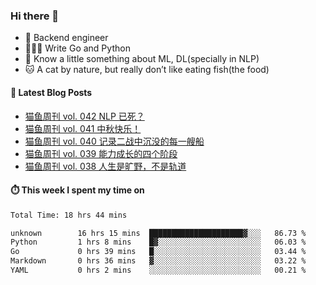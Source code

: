 ### Hi there 👋

- 🔧 Backend engineer
- 👨🏻‍💻 Write Go and Python
- 🔭 Know a little something about ML, DL(specially in NLP)
- 🐱 A cat by nature, but really don’t like eating fish(the food)

#### 📖 Latest Blog Posts
<!-- BLOG-POST-LIST:START -->
- [猫鱼周刊 vol. 042 NLP 已死？](https://ameow.xyz/archives/weekly-042)
- [猫鱼周刊 vol. 041 中秋快乐！](https://ameow.xyz/archives/weekly-041)
- [猫鱼周刊 vol. 040 记录二战中沉没的每一艘船](https://ameow.xyz/archives/weekly-040)
- [猫鱼周刊 vol. 039 能力成长的四个阶段](https://ameow.xyz/archives/weekly-039)
- [猫鱼周刊 vol. 038 人生是旷野，不是轨道](https://ameow.xyz/archives/weekly-038)
<!-- BLOG-POST-LIST:END -->

#### ⏱️ This week I spent my time on
<!--START_SECTION:waka-->

```txt
Total Time: 18 hrs 44 mins

unknown        16 hrs 15 mins  █████████████████████▓░░░   86.73 %
Python         1 hrs 8 mins    █▓░░░░░░░░░░░░░░░░░░░░░░░   06.03 %
Go             0 hrs 39 mins   █░░░░░░░░░░░░░░░░░░░░░░░░   03.44 %
Markdown       0 hrs 36 mins   ▓░░░░░░░░░░░░░░░░░░░░░░░░   03.22 %
YAML           0 hrs 2 mins    ░░░░░░░░░░░░░░░░░░░░░░░░░   00.21 %
```

<!--END_SECTION:waka-->

<!--
**LeslieLeung/LeslieLeung** is a ✨ _special_ ✨ repository because its `README.md` (this file) appears on your GitHub profile.

Here are some ideas to get you started:

- 🔭 I’m currently working on ...
- 🌱 I’m currently learning ...
- 👯 I’m looking to collaborate on ...
- 🤔 I’m looking for help with ...
- 💬 Ask me about ...
- 📫 How to reach me: ...
- 😄 Pronouns: ...
- ⚡ Fun fact: ...
-->
